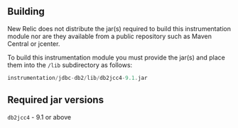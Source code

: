 ## Building

New Relic does not distribute the jar(s) required to build this instrumentation module nor are they available from a public repository such as Maven Central or jcenter.

To build this instrumentation module you must provide the jar(s) and place them into the `/lib` subdirectory as follows:

```groovy
instrumentation/jdbc-db2/lib/db2jcc4-9.1.jar
```

## Required jar versions 
`db2jcc4` - 9.1 or above
